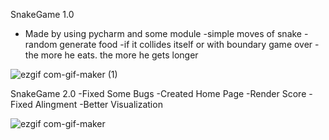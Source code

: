SnakeGame 1.0
- Made by using pycharm and some module
-simple moves of snake
-random generate food 
-if it collides itself or with boundary game over
-the more he eats. the more he gets longer


![ezgif com-gif-maker (1)](https://user-images.githubusercontent.com/69783663/118499445-90cdd600-b744-11eb-97f0-8065cc2f9bbf.gif)

SnakeGame 2.0
-Fixed Some Bugs
-Created Home Page
-Render Score
-Fixed Alingment
-Better Visualization

![ezgif com-gif-maker](https://user-images.githubusercontent.com/69783663/118594284-d501ba80-b7c6-11eb-8e38-f17fa9fd4067.gif)

